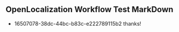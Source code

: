 ## OpenLocalization Workflow Test MarkDown
* 16507078-38dc-44bc-b83c-e222789115b2 thanks!

<!--HONumber=Jul16_HO4-->


